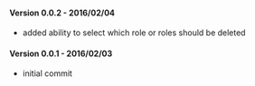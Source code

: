 
#### Version 0.0.2 - 2016/02/04
* added ability to select which role or roles should be deleted

#### Version 0.0.1 - 2016/02/03
* initial commit